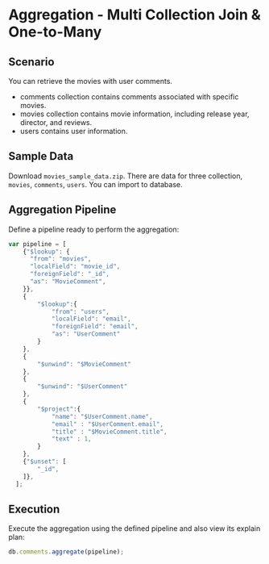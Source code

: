 # Aggregation - Multi Collection Join & One-to-Many

## Scenario

You can retrieve the movies with user comments.
- comments collection contains comments associated with specific movies.
- movies collection contains movie information, including release year, director, and reviews.
- users contains user information.

## Sample Data

Download `movies_sample_data.zip`. There are data for three collection, `movies`, `comments`, `users`. You can import to database.

## Aggregation Pipeline

Define a pipeline ready to perform the aggregation:

```js
var pipeline = [
    {"$lookup": {
      "from": "movies",
      "localField": "movie_id", 
      "foreignField": "_id",
      "as": "MovieComment",
    }},
    {
        "$lookup":{
            "from": "users", 
            "localField": "email", 
            "foreignField": "email",
            "as": "UserComment"
        }
    },
    {
        "$unwind": "$MovieComment"
    },
    {
        "$unwind": "$UserComment"
    },
    {   
        "$project":{
            "name": "$UserComment.name",
            "email" : "$UserComment.email",
            "title" : "$MovieComment.title",
            "text" : 1,
        } 
    },
    {"$unset": [
        "_id",
    ]},
  ];
```

## Execution

Execute the aggregation using the defined pipeline and also view its explain plan:

```js
db.comments.aggregate(pipeline);
```
